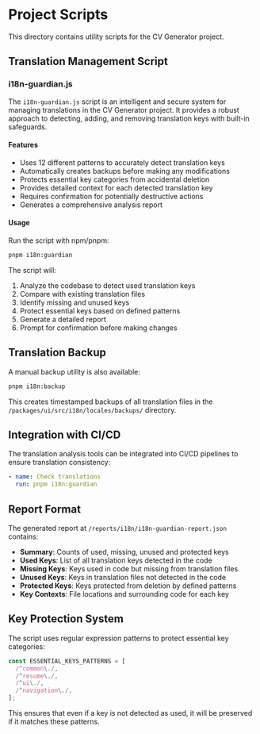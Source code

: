 # Project Scripts

This directory contains utility scripts for the CV Generator project.

## Translation Management Script

### i18n-guardian.js

The `i18n-guardian.js` script is an intelligent and secure system for managing translations in the CV Generator project. It provides a robust approach to detecting, adding, and removing translation keys with built-in safeguards.

#### Features

- Uses 12 different patterns to accurately detect translation keys
- Automatically creates backups before making any modifications
- Protects essential key categories from accidental deletion
- Provides detailed context for each detected translation key
- Requires confirmation for potentially destructive actions
- Generates a comprehensive analysis report

#### Usage

Run the script with npm/pnpm:

```bash
pnpm i18n:guardian
```

The script will:

1. Analyze the codebase to detect used translation keys
2. Compare with existing translation files
3. Identify missing and unused keys
4. Protect essential keys based on defined patterns
5. Generate a detailed report
6. Prompt for confirmation before making changes

## Translation Backup

A manual backup utility is also available:

```bash
pnpm i18n:backup
```

This creates timestamped backups of all translation files in the `/packages/ui/src/i18n/locales/backups/` directory.

## Integration with CI/CD

The translation analysis tools can be integrated into CI/CD pipelines to ensure translation consistency:

```yaml
- name: Check translations
  run: pnpm i18n:guardian
```

## Report Format

The generated report at `/reports/i18n/i18n-guardian-report.json` contains:

- **Summary**: Counts of used, missing, unused and protected keys
- **Used Keys**: List of all translation keys detected in the code
- **Missing Keys**: Keys used in code but missing from translation files
- **Unused Keys**: Keys in translation files not detected in the code
- **Protected Keys**: Keys protected from deletion by defined patterns
- **Key Contexts**: File locations and surrounding code for each key

## Key Protection System

The script uses regular expression patterns to protect essential key categories:

```javascript
const ESSENTIAL_KEYS_PATTERNS = [
  /^common\./,
  /^resume\./,
  /^ui\./,
  /^navigation\./,
];
```

This ensures that even if a key is not detected as used, it will be preserved if it matches these patterns.
